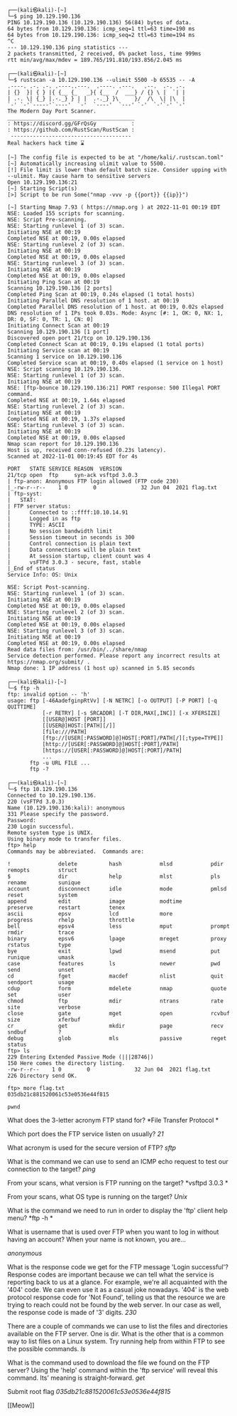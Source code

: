 


```
┌──(kali㉿kali)-[~]
└─$ ping 10.129.190.136
PING 10.129.190.136 (10.129.190.136) 56(84) bytes of data.
64 bytes from 10.129.190.136: icmp_seq=1 ttl=63 time=190 ms
64 bytes from 10.129.190.136: icmp_seq=2 ttl=63 time=194 ms
^C
--- 10.129.190.136 ping statistics ---
2 packets transmitted, 2 received, 0% packet loss, time 999ms
rtt min/avg/max/mdev = 189.765/191.810/193.856/2.045 ms
                                                                                                                  
┌──(kali㉿kali)-[~]
└─$ rustscan -a 10.129.190.136 --ulimit 5500 -b 65535 -- -A
.----. .-. .-. .----..---.  .----. .---.   .--.  .-. .-.
| {}  }| { } |{ {__ {_   _}{ {__  /  ___} / {} \ |  `| |
| .-. \| {_} |.-._} } | |  .-._} }\     }/  /\  \| |\  |
`-' `-'`-----'`----'  `-'  `----'  `---' `-'  `-'`-' `-'
The Modern Day Port Scanner.
________________________________________
: https://discord.gg/GFrQsGy           :
: https://github.com/RustScan/RustScan :
 --------------------------------------
Real hackers hack time ⌛

[~] The config file is expected to be at "/home/kali/.rustscan.toml"
[~] Automatically increasing ulimit value to 5500.
[!] File limit is lower than default batch size. Consider upping with --ulimit. May cause harm to sensitive servers
Open 10.129.190.136:21
[~] Starting Script(s)
[>] Script to be run Some("nmap -vvv -p {{port}} {{ip}}")

[~] Starting Nmap 7.93 ( https://nmap.org ) at 2022-11-01 00:19 EDT
NSE: Loaded 155 scripts for scanning.
NSE: Script Pre-scanning.
NSE: Starting runlevel 1 (of 3) scan.
Initiating NSE at 00:19
Completed NSE at 00:19, 0.00s elapsed
NSE: Starting runlevel 2 (of 3) scan.
Initiating NSE at 00:19
Completed NSE at 00:19, 0.00s elapsed
NSE: Starting runlevel 3 (of 3) scan.
Initiating NSE at 00:19
Completed NSE at 00:19, 0.00s elapsed
Initiating Ping Scan at 00:19
Scanning 10.129.190.136 [2 ports]
Completed Ping Scan at 00:19, 0.24s elapsed (1 total hosts)
Initiating Parallel DNS resolution of 1 host. at 00:19
Completed Parallel DNS resolution of 1 host. at 00:19, 0.02s elapsed
DNS resolution of 1 IPs took 0.03s. Mode: Async [#: 1, OK: 0, NX: 1, DR: 0, SF: 0, TR: 1, CN: 0]
Initiating Connect Scan at 00:19
Scanning 10.129.190.136 [1 port]
Discovered open port 21/tcp on 10.129.190.136
Completed Connect Scan at 00:19, 0.19s elapsed (1 total ports)
Initiating Service scan at 00:19
Scanning 1 service on 10.129.190.136
Completed Service scan at 00:19, 0.40s elapsed (1 service on 1 host)
NSE: Script scanning 10.129.190.136.
NSE: Starting runlevel 1 (of 3) scan.
Initiating NSE at 00:19
NSE: [ftp-bounce 10.129.190.136:21] PORT response: 500 Illegal PORT command.
Completed NSE at 00:19, 1.64s elapsed
NSE: Starting runlevel 2 (of 3) scan.
Initiating NSE at 00:19
Completed NSE at 00:19, 1.37s elapsed
NSE: Starting runlevel 3 (of 3) scan.
Initiating NSE at 00:19
Completed NSE at 00:19, 0.00s elapsed
Nmap scan report for 10.129.190.136
Host is up, received conn-refused (0.23s latency).
Scanned at 2022-11-01 00:19:45 EDT for 4s

PORT   STATE SERVICE REASON  VERSION
21/tcp open  ftp     syn-ack vsftpd 3.0.3
| ftp-anon: Anonymous FTP login allowed (FTP code 230)
|_-rw-r--r--    1 0        0              32 Jun 04  2021 flag.txt
| ftp-syst: 
|   STAT: 
| FTP server status:
|      Connected to ::ffff:10.10.14.91
|      Logged in as ftp
|      TYPE: ASCII
|      No session bandwidth limit
|      Session timeout in seconds is 300
|      Control connection is plain text
|      Data connections will be plain text
|      At session startup, client count was 4
|      vsFTPd 3.0.3 - secure, fast, stable
|_End of status
Service Info: OS: Unix

NSE: Script Post-scanning.
NSE: Starting runlevel 1 (of 3) scan.
Initiating NSE at 00:19
Completed NSE at 00:19, 0.00s elapsed
NSE: Starting runlevel 2 (of 3) scan.
Initiating NSE at 00:19
Completed NSE at 00:19, 0.00s elapsed
NSE: Starting runlevel 3 (of 3) scan.
Initiating NSE at 00:19
Completed NSE at 00:19, 0.00s elapsed
Read data files from: /usr/bin/../share/nmap
Service detection performed. Please report any incorrect results at https://nmap.org/submit/ .
Nmap done: 1 IP address (1 host up) scanned in 5.85 seconds

┌──(kali㉿kali)-[~]
└─$ ftp -h         
ftp: invalid option -- 'h'
usage: ftp [-46AadefginpRtVv] [-N NETRC] [-o OUTPUT] [-P PORT] [-q QUITTIME]
           [-r RETRY] [-s SRCADDR] [-T DIR,MAX[,INC]] [-x XFERSIZE]
           [[USER@]HOST [PORT]]
           [[USER@]HOST:[PATH][/]]
           [file:///PATH]
           [ftp://[USER[:PASSWORD]@]HOST[:PORT]/PATH[/][;type=TYPE]]
           [http://[USER[:PASSWORD]@]HOST[:PORT]/PATH]
           [https://[USER[:PASSWORD]@]HOST[:PORT]/PATH]
           ...
       ftp -u URL FILE ...
       ftp -?

┌──(kali㉿kali)-[~]
└─$ ftp 10.129.190.136
Connected to 10.129.190.136.
220 (vsFTPd 3.0.3)
Name (10.129.190.136:kali): anonymous
331 Please specify the password.
Password: 
230 Login successful.
Remote system type is UNIX.
Using binary mode to transfer files.
ftp> help
Commands may be abbreviated.  Commands are:

!               delete          hash            mlsd            pdir            remopts         struct
$               dir             help            mlst            pls             rename          sunique
account         disconnect      idle            mode            pmlsd           reset           system
append          edit            image           modtime         preserve        restart         tenex
ascii           epsv            lcd             more            progress        rhelp           throttle
bell            epsv4           less            mput            prompt          rmdir           trace
binary          epsv6           lpage           mreget          proxy           rstatus         type
bye             exit            lpwd            msend           put             runique         umask
case            features        ls              newer           pwd             send            unset
cd              fget            macdef          nlist           quit            sendport        usage
cdup            form            mdelete         nmap            quote           set             user
chmod           ftp             mdir            ntrans          rate            site            verbose
close           gate            mget            open            rcvbuf          size            xferbuf
cr              get             mkdir           page            recv            sndbuf          ?
debug           glob            mls             passive         reget           status
ftp> ls
229 Entering Extended Passive Mode (|||28746|)
150 Here comes the directory listing.
-rw-r--r--    1 0        0              32 Jun 04  2021 flag.txt
226 Directory send OK.

ftp> more flag.txt
035db21c881520061c53e0536e44f815

pwnd

```

What does the 3-letter acronym FTP stand for? 
*File Transfer Protocol *

Which port does the FTP service listen on usually? 
*21*

What acronym is used for the secure version of FTP? 
*sftp*

What is the command we can use to send an ICMP echo request to test our connection to the target? 
*ping*

From your scans, what version is FTP running on the target?
*vsftpd 3.0.3 *

From your scans, what OS type is running on the target? 
*Unix*

What is the command we need to run in order to display the 'ftp' client help menu? 
*ftp -h *

What is username that is used over FTP when you want to log in without having an account? 
When your name is not known, you are...

*anonymous*

What is the response code we get for the FTP message 'Login successful'? 
Response codes are important because we can tell what the service is reporting back to us at a glance. For example, we're all acquainted with the '404' code. We can even use it as a casual joke nowadays. '404' is the web protocol response code for 'Not Found', telling us that the resource we are trying to reach could not be found by the web server. In our case as well, the response code is made of '3' digits.
*230*

There are a couple of commands we can use to list the files and directories available on the FTP server. One is dir. What is the other that is a common way to list files on a Linux system. 
Try running help from within FTP to see the possible commands.
*ls*

What is the command used to download the file we found on the FTP server? 
Using the 'help' command within the 'ftp service' will reveal this command. Its' meaning is straight-forward.
*get*

Submit root flag 
*035db21c881520061c53e0536e44f815*


[[Meow]]
